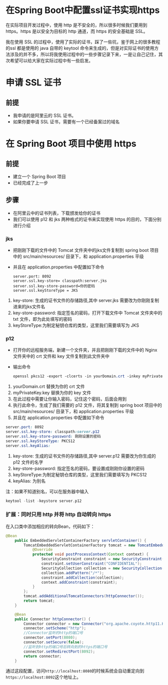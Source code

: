 # 在Spring Boot中配置ssl证书实现https

在实际项目开发过程中，使用 http 是不安全的，所以很多时候我们要用到 https。https 是以安全为目标的 http 通道，而 https 的安全基础是 SSL。

我在使用 SSL 的过程中，使用了实际的证书，踩了一些坑，鉴于网上的很多教程的ssl 都是使用的 java 自带的 keytool 命令来生成的，但是对实际证书的使用方法涉及的并不多，所以将我使用过程中的一些步骤记录下来，一是让自己记住，其次希望可以给大家在实际过程中有一些启发。

# 申请 SSL 证书

## 前提

- 我申请的是阿里云的 SSL 证书。
- 如果你要申请 SSL 证书，需要有一个已经备案过的域名

# 在 Spring Boot 项目中使用 https

## 前提

- 建立一个 Spring Boot 项目
- 已经完成了上一步

## 步骤

- 在阿里云中的证书列表，下载颁发给你的证书
- 我们可以使用 p12 和 jks 两种格式的证书来实现使用 https 的目的，下面分别进行介绍

### jks

- 把刚刚下载的文件中的 Tomcat 文件夹中的jks文件复制到 spring boot 项目中的 src/main/resources/ 目录下，和 application.properties 平级

- 并且在 application.properties 中配置如下命令

  ```undefined
  server.port: 8092
  server.ssl.key-store= classpath:server.jks
  server.ssl.key-store-password=你的密码
  server.ssl.keyStoreType = JKS
  ```

1. key-store: 生成的证书文件的存储路径,其中 server.jks 需要改为你刚刚复制进来的jks文件名
2. key-store-password: 指定签名的密码，打开下载文件中 Tomcat 文件夹中的 txt 文件，即为此处填写的密码
3. keyStoreType:为制定秘钥仓库的类型，这里我们需要填写为 JKS

### p12

- 打开你的远程服务端，新建一个文件夹，并且把刚刚下载的文件中的 Nginx 文件夹中的 crt 文件和 key 文件复制到此文件夹中

- 输出命令

  ```css
  openssl pkcs12 -export -clcerts -in yourDomain.crt -inkey myPrivateKey.key -out server.p12 
  ```

1. yourDomain.crt 替换为你的 crt 文件
2. myPrivateKey.key 替换为你的 key 文件
3. 在此过程中需要让你输入密码，记住这个密码，后面会用到
4. 执行此命令，生成了我们需要的 p12 文件，将其复制到 spring boot 项目中的 src/main/resources/ 目录下，和 application.properties 平级
5. 并且在 application.properties 中配置如下命令

```css
server.port: 8092
server.ssl.key-store: classpath:server.p12
server.ssl.key-store-password: 刚刚设置的密码
server.ssl.keyStoreType: PKCS12
server.ssl.keyAlias: 
```

1. key-store: 生成的证书文件的存储路径,其中 server.p12 需要改为你生成的 p12 文件的名字
2. key-store-password: 指定签名的密码，要设置成刚刚你设置的密码
3. keyStoreType:为制定秘钥仓库的类型，这里我们需要填写为 PKCS12
4. keyAlias: 为别名

注：如果不知道别名，可以在服务器中输入

```cpp
keytool -list -keystore server.p12
```

### 扩展：同时只用 http 并将 http 自动转向 https

在入口类中添加相应的转向Bean，代码如下：

```java
@Bean
    public EmbeddedServletContainerFactory servletContainer() {
        TomcatEmbeddedServletContainerFactory tomcat = new TomcatEmbeddedServletContainerFactory() {
            @Override
            protected void postProcessContext(Context context) {
                SecurityConstraint constraint = new SecurityConstraint();
                constraint.setUserConstraint("CONFIDENTIAL");
                SecurityCollection collection = new SecurityCollection();
                collection.addPattern("/*");
                constraint.addCollection(collection);
                context.addConstraint(constraint);
            }
        };
        tomcat.addAdditionalTomcatConnectors(httpConnector());
        return tomcat;
    }

    @Bean
    public Connector httpConnector() {
        Connector connector = new Connector("org.apache.coyote.http11.Http11NioProtocol");
        connector.setScheme("http");
        //Connector监听的http的端口号
        connector.setPort(8080);
        connector.setSecure(false);
        //监听到http的端口号后转向到的https的端口号
        connector.setRedirectPort(8092);
        return connector;
    }
```

通过这段配置，访问`http://localhost:8080`的时候系统会自动重定向到`https://localhost:8092`这个地址上。
